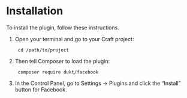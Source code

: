 # Installation

To install the plugin, follow these instructions.

1. Open your terminal and go to your Craft project:

        cd /path/to/project

2. Then tell Composer to load the plugin:

        composer require dukt/facebook

3. In the Control Panel, go to Settings → Plugins and click the “Install” button for Facebook.